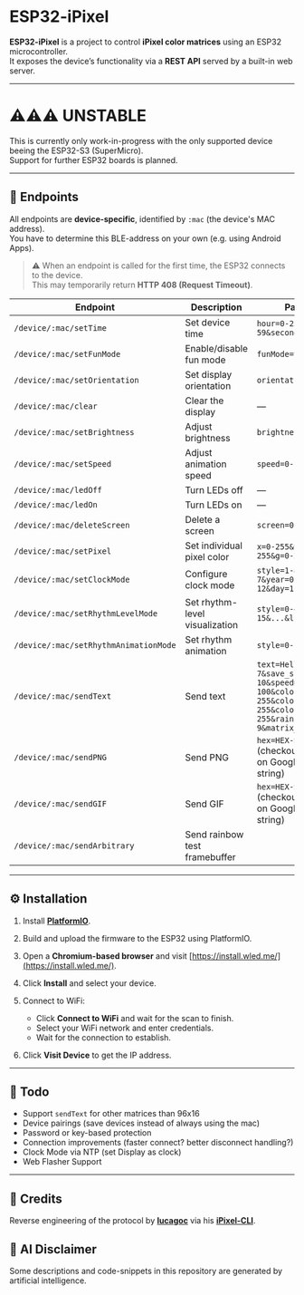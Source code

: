 # ESP32-iPixel

**ESP32-iPixel** is a project to control **iPixel color matrices** using an ESP32 microcontroller.  
It exposes the device’s functionality via a **REST API** served by a built-in web server.

---

# ⚠️⚠️⚠️ UNSTABLE
This is currently only work-in-progress with the only supported device beeing the ESP32-S3 (SuperMicro).  
Support for further ESP32 boards is planned.  

---

## 📡 Endpoints
All endpoints are **device-specific**, identified by `:mac` (the device's MAC address).  
You have to determine this BLE-address on your own (e.g. using Android Apps).  

> ⚠️ When an endpoint is called for the first time, the ESP32 connects to the device.  
> This may temporarily return **HTTP 408 (Request Timeout)**.

| Endpoint                              | Description                    | Parameters                                                                                                                        |
| ------------------------------------- | ------------------------------ | --------------------------------------------------------------------------------------------------------------------------------- |
| `/device/:mac/setTime`                | Set device time                | `hour=0-23&minute=0-59&second=0-59`                                                                                               |
| `/device/:mac/setFunMode`             | Enable/disable fun mode        | `funMode=true/false`                                                                                                              |
| `/device/:mac/setOrientation`         | Set display orientation        | `orientation=0-2`                                                                                                                 |
| `/device/:mac/clear`                  | Clear the display              | —                                                                                                                                 |
| `/device/:mac/setBrightness`          | Adjust brightness              | `brightness=0-100`                                                                                                                |
| `/device/:mac/setSpeed`               | Adjust animation speed         | `speed=0-100`                                                                                                                     |
| `/device/:mac/ledOff`                 | Turn LEDs off                  | —                                                                                                                                 |
| `/device/:mac/ledOn`                  | Turn LEDs on                   | —                                                                                                                                 |
| `/device/:mac/deleteScreen`           | Delete a screen                | `screen=0-10`                                                                                                                     |
| `/device/:mac/setPixel`               | Set individual pixel color     | `x=0-255&y=0-255&r=0-255&g=0-255&b=0-255`                                                                                         |
| `/device/:mac/setClockMode`           | Configure clock mode           | `style=1-8&dayOfWeek=1-7&year=0-99&month=1-12&day=1-31`                                                                           |
| `/device/:mac/setRhythmLevelMode`     | Set rhythm-level visualization | `style=0-4&l0=0-15&...&l14=0-15`                                                                                                  |
| `/device/:mac/setRhythmAnimationMode` | Set rhythm animation           | `style=0-1&frame=0-7`                                                                                                             |
| `/device/:mac/sendText`               | Send text                      | `text=Hello&animation=0-7&save_slot=1-10&speed=0-100&colorR=0-255&colorG=0-255&colorB=0-255&rainbow_mode=0-9&matrix_height=0-255` |
| `/device/:mac/sendPNG `               | Send PNG                       | `hex=HEX-STRING` (checkout 'File to Hex' on Google to get the hex string)                                                         |
| `/device/:mac/sendGIF `               | Send GIF                       | `hex=HEX-STRING` (checkout 'File to Hex' on Google to get the hex string)                                                         |
| `/device/:mac/sendArbitrary `         | Send rainbow test framebuffer  |                                                                                                                                   |
---

## ⚙️ Installation
1. Install **[PlatformIO](https://platformio.org/)**.
2. Build and upload the firmware to the ESP32 using PlatformIO.
3. Open a **Chromium-based browser** and visit [https://install.wled.me/](https://install.wled.me/).
4. Click **Install** and select your device.
5. Connect to WiFi:

   * Click **Connect to WiFi** and wait for the scan to finish.
   * Select your WiFi network and enter credentials.
   * Wait for the connection to establish.
6. Click **Visit Device** to get the IP address.

---
## 📝 Todo
* Support `sendText` for other matrices than 96x16
* Device pairings (save devices instead of always using the mac)
* Password or key-based protection
* Connection improvements (faster connect? better disconnect handling?)
* Clock Mode via NTP (set Display as clock)
* Web Flasher Support
---

## 🙏 Credits
Reverse engineering of the protocol by **[lucagoc](https://github.com/lucagoc)** via his **[iPixel-CLI](https://github.com/lucagoc/iPixel-CLI)**.

## 🤖 AI Disclaimer
Some descriptions and code-snippets in this repository are generated by artificial intelligence.  